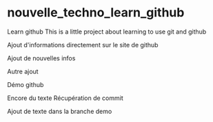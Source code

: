 # nouvelle_techno_learn_github
Learn github
This is a little project about learning to use git and github

Ajout d'informations directement sur le site de github

Ajout de nouvelles infos

Autre ajout

Démo github

Encore du texte 
Récupération de commit

Ajout de texte dans la branche demo
